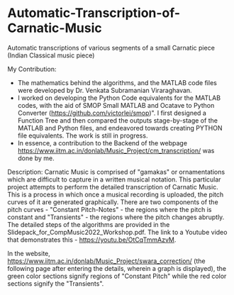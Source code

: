 # Automatic-Transcription-of-Carnatic-Music
Automatic transcriptions of various segments of a small Carnatic piece (Indian Classical music piece)

My Contribution:
- The mathematics behind the algorithms, and the MATLAB code files were developed by Dr. Venkata Subramanian Viraraghavan.
- I worked on developing the Python Code equivalents for the MATLAB codes, with the aid of SMOP Small MATLAB and Ocatave to Python Converter (https://github.com/victorlei/smop)". I first designed a Function Tree and then compared the outputs stage-by-stage of the MATLAB and Python files, and endeavored towards creating PYTHON file equivalents. The work is still in progress.
- In essence, a contribution to the Backend of the webpage https://www.iitm.ac.in/donlab/Music_Project/cm_transcription/ was done by me. 

Description:
Carnatic Music is comprised of "gamakas" or ornamentations which are difficult to capture in a written musical notation. This particular project attempts to perform the detailed transcription of Carnatic Music. This is a process in which once a musical recording is uploaded, the pitch curves of it are generated graphically. There are two components of the pitch curves - "Constant Pitch-Notes" - the regions where the pitch is constant and "Transients" - the regions where the pitch changes abruptly. The detailed steps of the algorithms are provided in the Slidepack_for_CompMusic2022_Workshop.pdf. The link to a Youtube video that demonstrates this - https://youtu.be/OtCqTmmAzvM.

In the website, https://www.iitm.ac.in/donlab/Music_Project/swara_correction/ (the following page after entering the details, wherein a graph is displayed), the green color sections signify regions of "Constant Pitch" while the red color sections signify the "Transients". 

